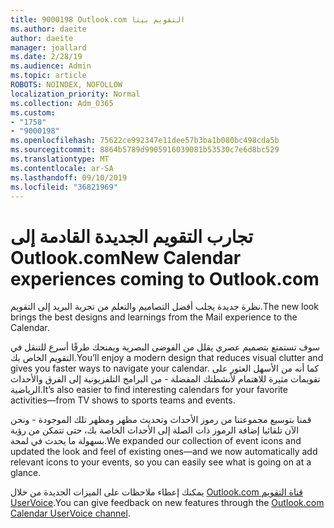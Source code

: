 ```yaml
---
title: 9000198 Outlook.com التقويم بيتا
ms.author: daeite
author: daeite
manager: joallard
ms.date: 2/28/19
ms.audience: Admin
ms.topic: article
ROBOTS: NOINDEX, NOFOLLOW
localization_priority: Normal
ms.collection: Adm_O365
ms.custom:
- "1758"
- "9000198"
ms.openlocfilehash: 75622ce992347e11dee57b3ba1b080bc498cda5b
ms.sourcegitcommit: 8864b5789d9905916039081b53530c7e6d8bc529
ms.translationtype: MT
ms.contentlocale: ar-SA
ms.lasthandoff: 09/10/2019
ms.locfileid: "36821969"
---
```

# <a name="new-calendar-experiences-coming-to-outlookcom"></a><span data-ttu-id="0aafd-102">تجارب التقويم الجديدة القادمة إلى Outlook.com</span><span class="sxs-lookup"><span data-stu-id="0aafd-102">New Calendar experiences coming to Outlook.com</span></span>

<span data-ttu-id="0aafd-103">نظرة جديدة يجلب أفضل التصاميم والتعلم من تجربة البريد إلى التقويم.</span><span class="sxs-lookup"><span data-stu-id="0aafd-103">The new look brings the best designs and learnings from the Mail experience to the Calendar.</span></span>

<span data-ttu-id="0aafd-104">سوف تستمتع بتصميم عصري يقلل من الفوضى البصرية ويمنحك طرقًا أسرع للتنقل في التقويم الخاص بك.</span><span class="sxs-lookup"><span data-stu-id="0aafd-104">You’ll enjoy a modern design that reduces visual clutter and gives you faster ways to navigate your calendar.</span></span> <span data-ttu-id="0aafd-105">كما أنه من الأسهل العثور على تقويمات مثيرة للاهتمام لأنشطتك المفضلة - من البرامج التلفزيونية إلى الفرق والأحداث الرياضية.</span><span class="sxs-lookup"><span data-stu-id="0aafd-105">It’s also easier to find interesting calendars for your favorite activities—from TV shows to sports teams and events.</span></span>

<span data-ttu-id="0aafd-106">قمنا بتوسيع مجموعتنا من رموز الأحداث وتحديث مظهر ومظهر تلك الموجودة - ونحن الآن تلقائيا إضافة الرموز ذات الصلة إلى الأحداث الخاصة بك، حتى تتمكن من رؤية بسهولة ما يحدث في لمحة.</span><span class="sxs-lookup"><span data-stu-id="0aafd-106">We expanded our collection of event icons and updated the look and feel of existing ones—and we now automatically add relevant icons to your events, so you can easily see what is going on at a glance.</span></span>

<span data-ttu-id="0aafd-107">يمكنك إعطاء ملاحظات على الميزات الجديدة من خلال [Outlook.com قناة التقويم UserVoice](https://go.microsoft.com/fwlink/?linkid=2103075).</span><span class="sxs-lookup"><span data-stu-id="0aafd-107">You can give feedback on new features through the [Outlook.com Calendar UserVoice channel](https://go.microsoft.com/fwlink/?linkid=2103075).</span></span>